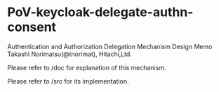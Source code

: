 # PoV-keycloak-delegate-authn-consent
Authentication and Authorization Delegation Mechanism Design Memo Takashi Norimatsu(@tnorimat), Hitachi,Ltd.

Please refer to /doc for explanation of this mechanism.

Please refer to /src for its implementation.



